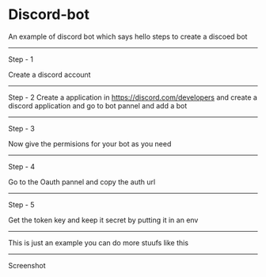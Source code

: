 # Discord-bot

An example of discord bot which says hello steps to create a discoed bot

---

Step - 1

Create a discord account

---

Step - 2 Create a application in https://discord.com/developers and create a discord application and go to bot pannel and add a bot 

---

Step - 3

Now give the permisions for your bot as you need

---

Step - 4

Go to the Oauth pannel and copy the auth url

---

Step - 5

Get the token key and keep it secret by putting it in an env

---

This is just an example you can do more stuufs like this

---

Screenshot

